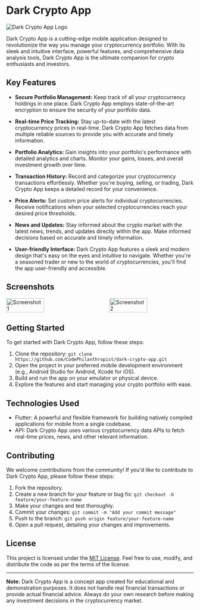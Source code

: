 # Dark Crypto App

![Dark Crypto App Logo](https://i.imgur.com/h5vmHAs.png)

Dark Crypto App is a cutting-edge mobile application designed to revolutionize the way you manage your cryptocurrency portfolio. With its sleek and intuitive interface, powerful features, and comprehensive data analysis tools, Dark Crypto App is the ultimate companion for crypto enthusiasts and investors.

## Key Features

- **Secure Portfolio Management:** Keep track of all your cryptocurrency holdings in one place. Dark Crypto App employs state-of-the-art encryption to ensure the security of your portfolio data.

- **Real-time Price Tracking:** Stay up-to-date with the latest cryptocurrency prices in real-time. Dark Crypto App fetches data from multiple reliable sources to provide you with accurate and timely information.

- **Portfolio Analytics:** Gain insights into your portfolio's performance with detailed analytics and charts. Monitor your gains, losses, and overall investment growth over time.

- **Transaction History:** Record and categorize your cryptocurrency transactions effortlessly. Whether you're buying, selling, or trading, Dark Crypto App keeps a detailed record for your convenience.

- **Price Alerts:** Set custom price alerts for individual cryptocurrencies. Receive notifications when your selected cryptocurrencies reach your desired price thresholds.

- **News and Updates:** Stay informed about the crypto market with the latest news, trends, and updates directly within the app. Make informed decisions based on accurate and timely information.

- **User-friendly Interface:** Dark Crypto App features a sleek and modern design that's easy on the eyes and intuitive to navigate. Whether you're a seasoned trader or new to the world of cryptocurrencies, you'll find the app user-friendly and accessible.

## Screenshots

<div style="display: flex; justify-content: space-between;">
  <img src="https://i.imgur.com/1LdAzJX.png" alt="Screenshot 1" width="45%">
  <img src="https://i.imgur.com/8ngd794.png" alt="Screenshot 2" width="45%">
</div>

## Getting Started

To get started with Dark Crypto App, follow these steps:

1. Clone the repository: `git clone https://github.com/CodePhilanthropist/dark-crypto-app.git`
2. Open the project in your preferred mobile development environment (e.g., Android Studio for Android, Xcode for iOS).
3. Build and run the app on your emulator or physical device.
4. Explore the features and start managing your crypto portfolio with ease.

## Technologies Used

- Flutter: A powerful and flexible framework for building natively compiled applications for mobile from a single codebase.
- API: Dark Crypto App uses various cryptocurrency data APIs to fetch real-time prices, news, and other relevant information.

## Contributing

We welcome contributions from the community! If you'd like to contribute to Dark Crypto App, please follow these steps:

1. Fork the repository.
2. Create a new branch for your feature or bug fix: `git checkout -b feature/your-feature-name`
3. Make your changes and test thoroughly.
4. Commit your changes: `git commit -m "Add your commit message"`
5. Push to the branch: `git push origin feature/your-feature-name`
6. Open a pull request, detailing your changes and improvements.

## License

This project is licensed under the [MIT License](LICENSE). Feel free to use, modify, and distribute the code as per the terms of the license.

---

**Note:** Dark Crypto App is a concept app created for educational and demonstration purposes. It does not handle real financial transactions or provide actual financial advice. Always do your own research before making any investment decisions in the cryptocurrency market.

